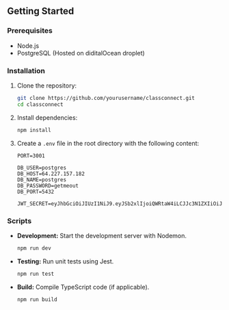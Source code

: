 ## Getting Started

### Prerequisites

- Node.js
- PostgreSQL (Hosted on diditalOcean droplet)

### Installation

1. Clone the repository:

    ```bash
    git clone https://github.com/yourusername/classconnect.git
    cd classconnect
    ```

2. Install dependencies:

    ```bash
    npm install
    ```

3. Create a `.env` file in the root directory with the following content:

    ```plaintext
    PORT=3001

    DB_USER=postgres
    DB_HOST=64.227.157.182
    DB_NAME=postgres
    DB_PASSWORD=getmeout
    DB_PORT=5432

    JWT_SECRET=eyJhbGciOiJIUzI1NiJ9.eyJSb2xlIjoiQWRtaW4iLCJJc3N1ZXIiOiJJc3N1ZXIiLCJVc2VybmFtZSI6IkphdmFJblVzZSIsImV4cCI6MTcdefefsefsrgb
    ```

### Scripts

- **Development:** Start the development server with Nodemon.

    ```bash
    npm run dev
    ```

- **Testing:** Run unit tests using Jest.

    ```bash
    npm run test
    ```

- **Build:** Compile TypeScript code (if applicable).

    ```bash
    npm run build
    ```
